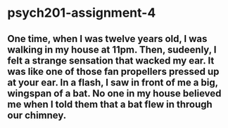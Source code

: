 # psych201-assignment-4
## One time, when I was twelve years old, I was walking in my house at 11pm. Then, sudeenly, I felt a strange sensation that wacked my ear. It was like one of those fan propellers pressed up at your ear. In a flash, I saw in front of me a big, wingspan of a bat. No one in my house believed me when I told them that a bat flew in through our chimney. 
